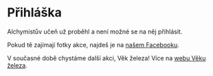 Přihláška
=========
Alchymistův učeň už proběhl a není možné se na něj přihlásit.

Pokud tě zajímají fotky akce, najdeš je na [našem Facebooku](https://www.facebook.com/pg/tvrz.net/photos/?tab=album&album_id=3955767577773889).

V současné době chystáme další akci, Věk železa! Více na [webu Věku železa](https://vekzeleza.instruktori.cz).
